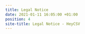 ```yaml
---
title: Legal Notice
date: 2021-01-11 16:05:00 +01:00
position: 4
site-title: Legal Notice - HeyCSV
---
```


